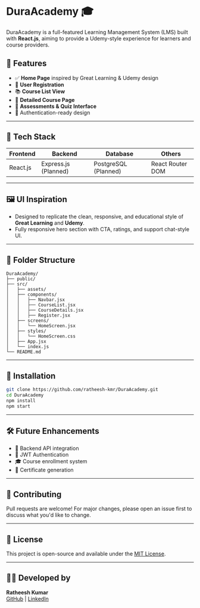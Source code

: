# DuraAcademy 🎓

DuraAcademy is a full-featured Learning Management System (LMS) built with **React.js**, aiming to provide a Udemy-style experience for learners and course providers.


## 🚀 Features

- ✅ **Home Page** inspired by Great Learning & Udemy design
- 👤 **User Registration**
- 📚 **Course List View**
- 📄 **Detailed Course Page**
- 📝 **Assessments & Quiz Interface**
- 🔐 Authentication-ready design

---

## 🧰 Tech Stack

| Frontend  | Backend       | Database    | Others            |
|-----------|---------------|-------------|-------------------|
| React.js  | Express.js (Planned) | PostgreSQL (Planned) | React Router DOM |

---

## 🖼️ UI Inspiration

- Designed to replicate the clean, responsive, and educational style of **Great Learning** and **Udemy**.
- Fully responsive hero section with CTA, ratings, and support chat-style UI.

---

## 📁 Folder Structure

```
DuraAcademy/
├── public/
├── src/
│   ├── assets/
│   ├── components/
│   │   ├── Navbar.jsx
│   │   ├── CourseList.jsx
│   │   ├── CourseDetails.jsx
│   │   ├── Register.jsx
│   ├── screens/
│   │   └── HomeScreen.jsx
│   ├── styles/
│   │   └── HomeScreen.css
│   ├── App.jsx
│   └── index.js
└── README.md
```

---

## 🔧 Installation

```bash
git clone https://github.com/ratheesh-kmr/DuraAcademy.git
cd DuraAcademy
npm install
npm start
```

---

## 🛠️ Future Enhancements

- 💾 Backend API integration
- 🔐 JWT Authentication
- 🎓 Course enrollment system
- 🧾 Certificate generation

---

## 🤝 Contributing

Pull requests are welcome! For major changes, please open an issue first to discuss what you'd like to change.

---

## 📄 License

This project is open-source and available under the [MIT License](LICENSE).

---

## 👨‍💻 Developed by

**Ratheesh Kumar**  
[GitHub](https://github.com/ratheesh-kmr) | [LinkedIn](https://linkedin.com/in/ratheesh-kumar-)
